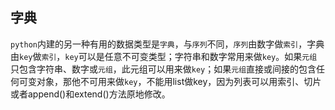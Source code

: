 ## 字典

`python`内建的另一种有用的数据类型是`字典`，与`序列`不同，`序列`由数字做`索引`，字典由`key`做`索引`，`key`可以是任意不可变类型；字符串和数字常用来做`key`。如果`元组`只包含字符串、数字或`元组`，此元组可以用来做`key`；如果`元组`直接或间接的包含任何可变对象，那他不可用来做`key`，不能用list做key，因为列表可以用索引、切片或者append()和extend()方法原地修改。